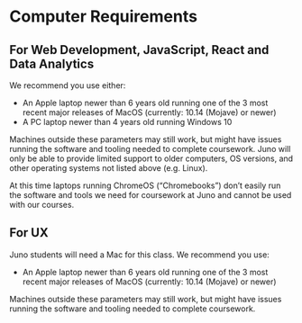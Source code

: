 # Computer Requirements

## For Web Development, JavaScript, React and Data Analytics
We recommend you use either:

- An Apple laptop newer than 6 years old running one of the 3 most recent major releases of MacOS (currently: 10.14 (Mojave) or newer)
- A PC laptop newer than 4 years old running Windows 10

Machines outside these parameters may still work, but might have issues running the software and tooling needed to complete coursework. Juno will only be able to provide limited support to older computers, OS versions, and other operating systems not listed above (e.g. Linux). 

At this time laptops running ChromeOS (“Chromebooks”) don’t easily run the software and tools we need for coursework at Juno and cannot be used with our courses.

## For UX
Juno students will need a Mac for this class. We recommend you use:

- An Apple laptop newer than 6 years old running one of the 3 most recent major releases of MacOS (currently: 10.14 (Mojave) or newer)

Machines outside these parameters may still work, but might have issues running the software and tooling needed to complete coursework. 
